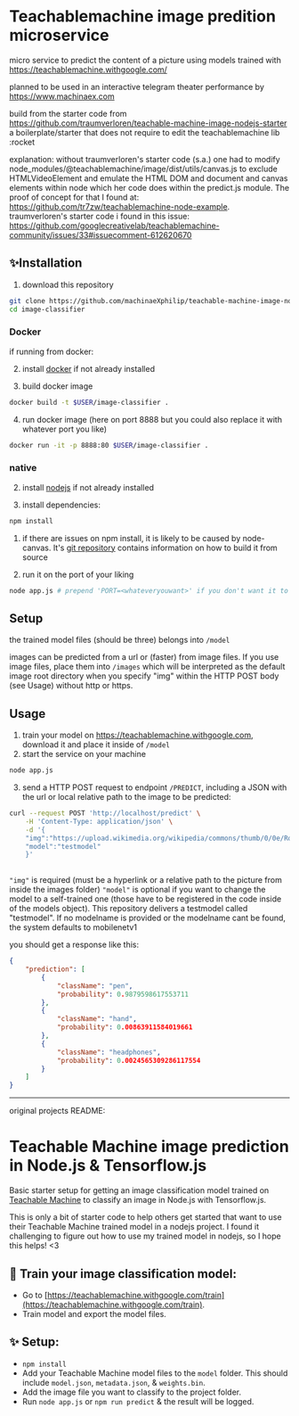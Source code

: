 # Teachablemachine image predition microservice

micro service to predict the content of a picture
using models trained with https://teachablemachine.withgoogle.com/

planned to be used in an interactive telegram theater performance by https://www.machinaex.com

build from the starter code from https://github.com/traumverloren/teachable-machine-image-nodejs-starter 
a boilerplate/starter that does not require to edit the teachablemachine lib :rocket

explanation: without traumverloren's starter code (s.a.) one had to modify node_modules/@teachablemachine/image/dist/utils/canvas.js to exclude HTMLVideoElement
and emulate the HTML DOM and document and canvas elements within node which her code does within the predict.js module. The proof of concept for that I found at:
https://github.com/tr7zw/teachablemachine-node-example. traumverloren's starter code i found in this issue: 
https://github.com/googlecreativelab/teachablemachine-community/issues/33#issuecomment-612620670

## ✨Installation

1. download this repository
```sh
git clone https://github.com/machinaeXphilip/teachable-machine-image-nodejs-starter image-classifier;
cd image-classifier
```

### Docker
if running from docker:

2. install [docker](https://www.docker.com/) if not already installed

3. build docker image
```sh
docker build -t $USER/image-classifier .
```

4. run docker image (here on port 8888 but you could also replace it with whatever port you like)
```sh
docker run -it -p 8888:80 $USER/image-classifier .
```

### native

2. install [nodejs](https://nodejs.org/) if not already installed

3. install dependencies:
```sh
npm install
``` 

1. if there are issues on npm install, it is likely to be caused by node-canvas. It's [git repository](https://github.com/Automattic/node-canvas#installation) contains information on how to build it from source

2. run it on the port of your liking
```sh
node app.js # prepend 'PORT=<whateveryouwant>' if you don't want it to run on port 80 
```

## Setup

the trained model files (should be three) belongs into `/model`

images can be predicted from a url or (faster) from image files. If you use image files, place them into `/images` which will be interpreted as the default image root directory when you specify "img" within the HTTP POST body (see Usage) without http or https.

## Usage

1. train your model on https://teachablemachine.withgoogle.com, download it and place it inside of `/model`
2. start the service on your machine
```sh
node app.js 
```
3. send a HTTP POST request to endpoint `/PREDICT`, including a JSON with the url or local relative path to the image to be predicted:
```sh
curl --request POST 'http://localhost/predict' \
    -H 'Content-Type: application/json' \
    -d '{
    "img":"https://upload.wikimedia.org/wikipedia/commons/thumb/0/0e/Rotring_Rapidograph_0.35_mm_Technical_Pen.svg/638px-Rotring_Rapidograph_0.35_mm_Technical_Pen.svg.png",
    "model":"testmodel"
    }'
    
```
`"img"` is required (must be a hyperlink or a relative path to the picture from inside the images folder)
`"model"` is optional if you want to change the model to a self-trained one (those have to be registered in the code inside of the models object). This repository delivers a testmodel called "testmodel". If no modelname is provided or the modelname cant be found, the system defaults to mobilenetv1

you should get a response like this:

```JSON
{
    "prediction": [
        {
            "className": "pen",
            "probability": 0.9879598617553711
        },
        {
            "className": "hand",
            "probability": 0.00863911584019661
        },
        {
            "className": "headphones",
            "probability": 0.0024565309286117554
        }
    ]
}

```
---------
original projects README:
# Teachable Machine image prediction in Node.js & Tensorflow.js

Basic starter setup for getting an image classification model trained on [Teachable Machine](https://teachablemachine.withgoogle.com/train) to classify an image in Node.js with Tensorflow.js.

This is only a bit of starter code to help others get started that want to use their Teachable Machine trained model in a nodejs project. I found it challenging to figure out how to use my trained model in nodejs, so I hope this helps! <3

## 🏫 Train your image classification model:

- Go to [https://teachablemachine.withgoogle.com/train](https://teachablemachine.withgoogle.com/train).
- Train model and export the model files.

## ✨ Setup:

- `npm install`
- Add your Teachable Machine model files to the `model` folder. This should include `model.json`, `metadata.json`, & `weights.bin`.
- Add the image file you want to classify to the project folder.
- Run `node app.js` or `npm run predict` & the result will be logged.
